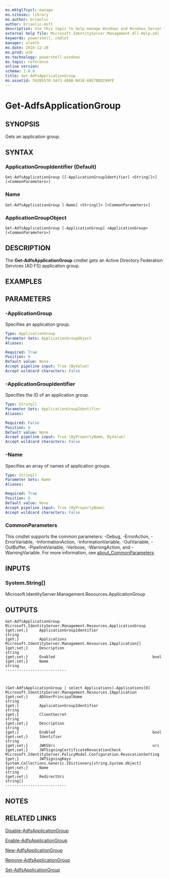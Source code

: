 ```yaml
---
ms.mktglfcycl: manage
ms.sitesec: library
ms.author: brianlic
author: brianlic-msft
description: Use this topic to help manage Windows and Windows Server technologies with Windows PowerShell.
external help file: Microsoft.IdentityServer.Management.dll-Help.xml
keywords: powershell, cmdlet
manager: alanth
ms.date: 2016-12-20
ms.prod: w10
ms.technology: powershell-windows
ms.topic: reference
online version: 
schema: 2.0.0
title: Get-AdfsApplicationGroup
ms.assetid: 592B5570-5A73-48AB-B438-68E7BDD299FE
---
```


# Get-AdfsApplicationGroup

## SYNOPSIS
Gets an application group.

## SYNTAX

### ApplicationGroupIdentifier (Default)
```
Get-AdfsApplicationGroup [[-ApplicationGroupIdentifier] <String[]>] [<CommonParameters>]
```

### Name
```
Get-AdfsApplicationGroup [-Name] <String[]> [<CommonParameters>]
```

### ApplicationGroupObject
```
Get-AdfsApplicationGroup [-ApplicationGroup] <ApplicationGroup> [<CommonParameters>]
```

## DESCRIPTION
The **Get-AdfsApplicationGroup** cmdlet gets an Active Directory Federation Services (AD FS) application group.

## EXAMPLES


## PARAMETERS

### -ApplicationGroup
Specifies an application group.

```yaml
Type: ApplicationGroup
Parameter Sets: ApplicationGroupObject
Aliases: 

Required: True
Position: 0
Default value: None
Accept pipeline input: True (ByValue)
Accept wildcard characters: False
```

### -ApplicationGroupIdentifier
Specifies the ID of an application group.

```yaml
Type: String[]
Parameter Sets: ApplicationGroupIdentifier
Aliases: 

Required: False
Position: 0
Default value: None
Accept pipeline input: True (ByPropertyName, ByValue)
Accept wildcard characters: False
```

### -Name
Specifies an array of names of application groups.

```yaml
Type: String[]
Parameter Sets: Name
Aliases: 

Required: True
Position: 0
Default value: None
Accept pipeline input: True (ByPropertyName)
Accept wildcard characters: False
```

### CommonParameters
This cmdlet supports the common parameters: -Debug, -ErrorAction, -ErrorVariable, -InformationAction, -InformationVariable, -OutVariable, -OutBuffer, -PipelineVariable, -Verbose, -WarningAction, and -WarningVariable. For more information, see [about_CommonParameters](http://go.microsoft.com/fwlink/?LinkID=113216).

## INPUTS

### System.String[]
Microsoft.IdentityServer.Management.Resources.ApplicationGroup

## OUTPUTS

	Get-AdfsApplicationGroup
	Microsoft.IdentityServer.Management.Resources.ApplicationGroup
	{get;set;}     ApplicationGroupIdentifier                        string
	{get;}         Applications                                      Microsoft.IdentityServer.Management.Resources.IApplication[]
	{get;set;}     Description                                       string
	{get;set;}     Enabled                                           bool
	{get;set;}     Name                                              string
	---------------------------
	
	
	
	(Get-AdfsApplicationGroup | select Applications).Applications[0]
	Microsoft.IdentityServer.Management.Resources.IApplication
	{get;set;}     ADUserPrincipalName                               string
	{get;}         ApplicationGroupIdentifier                        string
	{get;}         ClientSecret                                      string
	{get;set;}     Description                                       string
	{get;}         Enabled                                           bool
	{get;set;}     Identifier                                        string
	{get;set;}     JWKSUri                                           uri
	{get;set;}     JWTSigningCertificateRevocationCheck              Microsoft.IdentityServer.PolicyModel.Configuration.RevocationSetting
	{get;}         JWTSigningKeys                                    System.Collections.Generic.IDictionary[string,System.Object]
	{get;set;}     Name                                              string
	{get;set;}     RedirectUri                                       string[]
	---------------------------

## NOTES

## RELATED LINKS

[Disable-AdfsApplicationGroup](./Disable-AdfsApplicationGroup.md)

[Enable-AdfsApplicationGroup](./Enable-AdfsApplicationGroup.md)

[New-AdfsApplicationGroup](./New-AdfsApplicationGroup.md)

[Remove-AdfsApplicationGroup](./Remove-AdfsApplicationGroup.md)

[Set-AdfsApplicationGroup](./Set-AdfsApplicationGroup.md)

